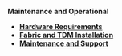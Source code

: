 <strong>Maintenance and Operational<strong>

<ul>      
<li><a href="/articles/98_maintenance_and_operational/Hardware/README.md">Hardware Requirements</a></li>
<li><a href="/articles/98_maintenance_and_operational/Installations/README.md">Fabric and TDM Installation</a></li>
<li><a href="/articles/98_maintenance_and_operational/Maintenance/K2view_Maintenance_and_Support.md">Maintenance and Support</a></li>
</ul>


